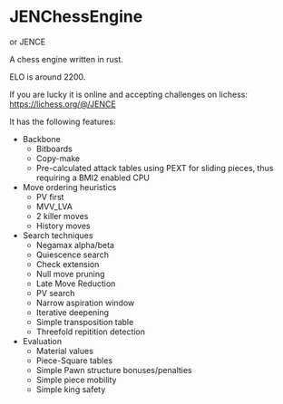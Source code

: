# JENChessEngine
or JENCE

A chess engine written in rust.

ELO is around 2200.

If you are lucky it is online and accepting challenges on lichess: https://lichess.org/@/JENCE

It has the following features:
* Backbone
  * Bitboards
  * Copy-make
  * Pre-calculated attack tables using PEXT for sliding pieces, thus requiring a BMI2 enabled CPU
* Move ordering heuristics
  * PV first
  * MVV_LVA
  * 2 killer moves
  * History moves
* Search techniques
  * Negamax alpha/beta
  * Quiescence search
  * Check extension
  * Null move pruning
  * Late Move Reduction
  * PV search
  * Narrow aspiration window
  * Iterative deepening
  * Simple transposition table
  * Threefold repitition detection
* Evaluation
  * Material values
  * Piece-Square tables
  * Simple Pawn structure bonuses/penalties
  * Simple piece mobility
  * Simple king safety

